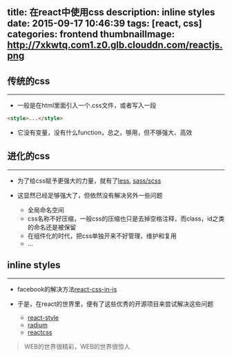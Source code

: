 title: 在react中使用css
description: inline styles
date: 2015-09-17 10:46:39
tags: [react, css]
categories: frontend
thumbnailImage: http://7xkwtq.com1.z0.glb.clouddn.com/reactjs.png
---

## 传统的css
---

* 一般是在html里面引入一个.css文件，或者写入一段
```html
<style>...</style>
```

* 它没有变量，没有什么function，总之，够用，但不够强大、高效

<!-- more -->

## 进化的css
---

* 为了给css赋予更强大的力量，就有了[less](http://lesscss.org/), [sass/scss](http://sass-lang.com/)

* 这显然已经足够强大了，但依然没有解决另外一些问题
    * 全局命名空间
    * css名称不好压缩，一般css的压缩也只是去掉空格注释，而class，id之类的命名还是被保留
    * 在组件化的时代，把css单独开来不好管理，维护和复用
    * ...

## inline styles
---

* facebook的解决方法[react-css-in-js](https://speakerdeck.com/vjeux/react-css-in-js)

* 于是，在react的世界里，便有了这些优秀的开源项目来尝试解决这些问题
    * [react-style](https://github.com/js-next/react-style)
    * [radium](https://github.com/FormidableLabs/radium)
    * [reactcss](https://github.com/casesandberg/reactcss)

> WEB的世界很精彩，WEB的世界很惊人
